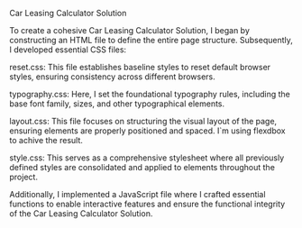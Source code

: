 Car Leasing Calculator Solution

To create a cohesive Car Leasing Calculator Solution, I began by constructing an HTML file to define the entire page structure. Subsequently, I developed essential CSS files:

reset.css: This file establishes baseline styles to reset default browser styles, ensuring consistency across different browsers.

typography.css: Here, I set the foundational typography rules, including the base font family, sizes, and other typographical elements.

layout.css: This file focuses on structuring the visual layout of the page, ensuring elements are properly positioned and spaced. I`m using flexdbox to achive the result.

style.css: This serves as a comprehensive stylesheet where all previously defined styles are consolidated and applied to elements throughout the project.

Additionally, I implemented a JavaScript file where I crafted essential functions to enable interactive features and ensure the functional integrity of the Car Leasing Calculator Solution.

